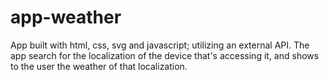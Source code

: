 # app-weather
App built with html, css, svg and javascript; utilizing an external API.
The app search for the localization of the device that's accessing it, and shows to the user the weather of that localization. 
